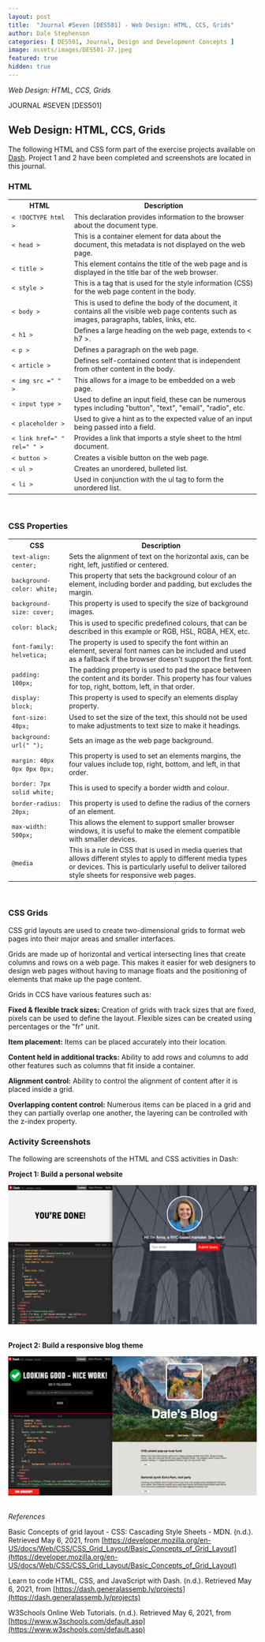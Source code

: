 ```yaml
---
layout: post
title:  "Journal #Seven [DES501] - Web Design: HTML, CCS, Grids" 
author: Dale Stephenson
categories: [ DES501, Journal, Design and Development Concepts ]
image: assets/images/DES501-J7.jpeg
featured: true
hidden: true
---
```

<i>Web Design: HTML, CCS, Grids</i>

JOURNAL #SEVEN [DES501]

<h2>Web Design: HTML, CCS, Grids</h2>
 
The following HTML and CSS form part of the exercise projects available on [Dash](https://dash.generalassemb.ly/projects). Project 1 and 2 have been completed and screenshots are located in this journal.
 
<h3>HTML</h3>
 
<table style="width:100%">
  <tr>
    <th>HTML</th>
    <th>Description</th>
  </tr>
  <tr>
    <td><code>< !DOCTYPE html ></code></td>
    <td>This declaration provides information to the browser about the document type.</td>
  </tr>
  <tr>
    <td><code>< head ></code></td>
    <td>This is a container element for data about the document, this metadata is not displayed on the web page.</td>
  </tr>
    <tr>
    <td><code>< title ></code></td>
    <td>This element contains the title of the web page and is displayed in the title bar of the web browser.</td>
  </tr>
  <tr>
    <td><code>< style ></code></td>
    <td>This is a tag that is used for the style information (CSS) for the web page content in the body.</td>
  </tr>
    <tr>
    <td><code>< body ></code></td>
    <td>This is used to define the body of the document, it contains all the visible web page contents such as images, paragraphs, tables, links, etc.</td>
  </tr>
    <tr>
    <td><code>< h1 ></code></td>
    <td>Defines a large heading on the web page, extends to < h7 >.</td>
  </tr>
  <tr>
    <td><code>< p ></code></td>
    <td>Defines a paragraph on the web page. </td>
  </tr>
    <tr>
    <td><code>< article ></code></td>
    <td>Defines self-contained content that is independent from other content in the body.</td>
  </tr>
  <tr>
    <td><code>< img src =" " ></code></td>
    <td>This allows for a image to be embedded on a web page.</td>
  </tr>
  <tr>
    <td><code>< input type ></code></td>
    <td>Used to define an input field, these can be numerous types including "button", "text", "email", "radio", etc.</td>
  </tr>
  <tr>
    <td><code>< placeholder ></code></td>
    <td>Used to give a hint as to the expected value of an input being passed into a field.</td>
  </tr>
  <tr>
    <td><code>< link href=" " rel=" " ></code></td>
    <td>Provides a link that imports a style sheet to the html document.</td>
  </tr>
  <tr>
    <td><code>< button ></code></td>
    <td>Creates a visible button on the web page. </td>
  </tr>
  <tr>
    <td><code>< ul ></code></td>
    <td>Creates an unordered, bulleted list.</td>
  </tr>
  <tr>
    <td><code>< li ></code></td>
    <td>Used in conjunction with the ul tag to form the unordered list.</td>
  </tr></table>
<br>
 
<h3>CSS Properties</h3>
 
<table style="width:100%">
  <tr>
    <th>CSS</th>
    <th>Description</th>
  </tr>
  <tr>
    <td><code>text-align: center;</code></td>
    <td>Sets the alignment of text on the horizontal axis, can be right, left, justified or centered.</td>
  </tr>
  <tr>
    <td><code>background-color: white;</code></td>
    <td>This property that sets the background colour of an element, including border and padding, but excludes the margin.</td>
  </tr>
    <tr>
    <td><code>background-size: cover;</code></td>
    <td>This property is used to specify the size of background images.</td>
  </tr>
  <tr>
    <td><code>color: black;</code></td>
    <td>This is used to specific predefined colours, that can be described in this example or RGB, HSL, RGBA, HEX, etc.</td>
  </tr>
    <tr>
    <td><code>font-family: helvetica;</code></td>
    <td> The property is used to specify the font within an element, several font names can be included and used as a fallback if the browser doesn't support the first font.</td>
  </tr>
  <tr>
    <td><code>padding: 100px;</code></td>
    <td>The padding property is used to pad the space between the content and its border. This property has four values for top, right, bottom, left, in that order.</td>
  </tr>
  <tr>
    <td><code>display: block;</code></td>
    <td>This property is used to specify an elements display property.</td>
  </tr>
  <tr>
    <td><code>font-size: 40px;</code></td>
    <td>Used to set the size of the text, this should not be used to make adjustments to text size to make it headings.</td>
  </tr>
  <tr>
    <td><code>background: url(" ");</code></td>
    <td>Sets an image as the web page background.</td>
  </tr>
  <tr>
    <td><code>margin: 40px 0px 0px 0px;</code></td>
    <td>This property is used to set an elements margins, the four values include top, right, bottom, and left, in that order.</td>
  </tr>
  <tr>
    <td><code>border: 7px solid white;</code></td>
    <td>This is used to specify a border width and colour.</td>
  </tr>
  <tr>
    <td><code>border-radius: 20px;</code></td>
    <td>This property is used to define the radius of the corners of an element.</td>
  </tr>
  <tr>
    <td><code>max-width: 500px;</code></td>
    <td>This allows the element to support smaller browser windows, it is useful to make the element compatible with smaller devices.</td>
  </tr>
  <tr>
    <td><code>@media</code></td>
    <td>This is a rule in CSS that is used in media queries that allows different styles to apply to different media types or devices. This is particularly useful to deliver tailored style sheets for responsive web pages.</td>
  </tr>
  </table>
  <br>
 
<h3>CSS Grids</h3>
 
CSS grid layouts are used to create two-dimensional grids to format web pages into their major areas and smaller interfaces.
 
Grids are made up of horizontal and vertical intersecting lines that create columns and rows on a web page. This makes it easier for web designers to design web pages without having to manage floats and the positioning of elements that make up the page content.
 
Grids in CCS have various features such as:
 
<b>Fixed & flexible track sizes:</b> Creation of grids with track sizes that are fixed, pixels can be used to define the layout. Flexible sizes can be created using percentages or the "fr" unit.
 
<b>Item placement:</b> Items can be placed accurately into their location.
 
<b>Content held in additional tracks:</b> Ability to add rows and columns to add other features such as columns that fit inside a container.
 
<b>Alignment control:</b> Ability to control the alignment of content after it is placed inside a grid.
 
<b>Overlapping content control:</b> Numerous items can be placed in a grid and they can partially overlap one another, the layering can be controlled with the z-index property.<br>
 
<h3>Activity Screenshots</h3>
 
The following are screenshots of the HTML and CSS activities in Dash:<br>
 
<b>Project 1: Build a personal website</b><br>

<center><img src="/assets/images/DES501_PRJ1.png" alt="HTML and CSS Dash project 1"></center><br>
 
<b>Project 2: Build a responsive blog theme</b><br>

<center><img src="/assets/images/DES501_PRJ2.png" alt="HTML and CSS Dash project 2"></center><br>
 
<i>References</i><br>
 
Basic Concepts of grid layout - CSS: Cascading Style Sheets - MDN. (n.d.). Retrieved May 6, 2021, from [https://developer.mozilla.org/en-US/docs/Web/CSS/CSS_Grid_Layout/Basic_Concepts_of_Grid_Layout](https://developer.mozilla.org/en-US/docs/Web/CSS/CSS_Grid_Layout/Basic_Concepts_of_Grid_Layout)<br>
 
Learn to code HTML, CSS, and JavaScript with Dash. (n.d.). Retrieved May 6, 2021, from [https://dash.generalassemb.ly/projects](https://dash.generalassemb.ly/projects)<br>
 
W3Schools Online Web Tutorials. (n.d.). Retrieved May 6, 2021, from [https://www.w3schools.com/default.asp](https://www.w3schools.com/default.asp)